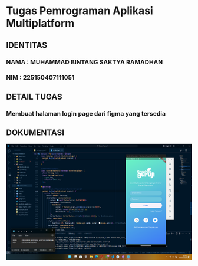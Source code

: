
# Tugas Pemrograman Aplikasi Multiplatform

## IDENTITAS
 ### NAMA : MUHAMMAD BINTANG SAKTYA RAMADHAN
 ### NIM  : 225150407111051

## DETAIL TUGAS
 ### Membuat halaman login page dari figma yang tersedia

## DOKUMENTASI
![Screenshot 1](TUGAS%201/SCREENSHOT/Gambar.png)


